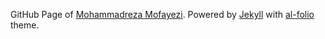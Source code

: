 GitHub Page of [Mohammadreza Mofayezi](https://mofayezi.github.io).
Powered by <a href="https://jekyllrb.com/" target="_blank">Jekyll</a> with <a href="https://github.com/alshedivat/al-folio">al-folio</a> theme.
